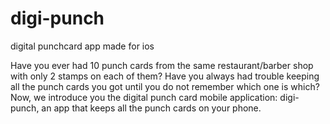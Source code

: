 # digi-punch
digital punchcard app made for ios

Have you ever had 10 punch cards from the same restaurant/barber shop with only 2 stamps on each of them?
Have you always had trouble keeping all the punch cards you got until you do not remember which one is which?
Now, we introduce you the digital punch card mobile application: digi-punch, an app that keeps all the punch cards on your phone. 

